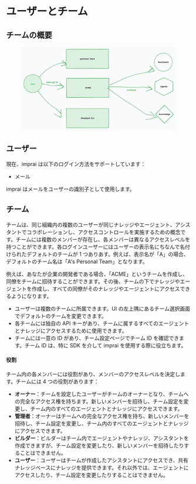 # ユーザーとチーム

## チームの概要

<figure><img src="../../.gitbook/assets/image (8).png" alt=""><figcaption></figcaption></figure>

## ユーザー

現在、imprai は以下のログイン方法をサポートしています：

- メール
<!-- @import "[TOC]" {cmd="toc" depthFrom=1 depthTo=6 orderedList=false} -->

<!-- - Google
- GitHub -->

imprai はメールをユーザーの識別子として使用します。

<!-- 特に、GitHub は**確認済みメール**を提供していないため、GitHub でログインする場合、メールアドレスを提供するよう求められます。 -->

## チーム

チームは、同じ組織内の複数のユーザーが同じナレッジやエージェント、アシスタントでコラボレーションし、アクセスコントロールを実施するための概念です。チームには複数のメンバーが存在し、各メンバーは異なるアクセスレベルを持つことができます。各ログインユーザーにはユーザーの表示名にちなんで名付けられたデフォルトのチームが 1 つありあす。例えば、表示名が「A」の場合、デフォルトのチーム名は「A's Personal Team」となります。

例えば、あなたが企業の開発者である場合、「ACME」というチームを作成し、同僚をチームに招待することができます。その後、チームの下でナレッジやエージェントを作成し、すべての同僚がそのナレッジやエージェントにアクセスできるようになります。

- ユーザーは複数のチームに所属できます。UI の左上隅にあるチーム選択画面でデフォルトのチームを変更できます。
- 各チームには独自の API キーがあり、チームに属するすべてのエージェントとナレッジにアクセスするために使用できます。
- チームには一意の ID があり、チーム設定ページでチーム ID を確認できます。チーム ID は、特に SDK を介して imprai を使用する際に役立ちます。

#### 役割

チーム内の各メンバーには役割があり、メンバーのアクセスレベルを決定します。チームには 4 つの役割があります：

- **オーナー**：チームを設定したユーザーがチームのオーナーとなり、チームへの完全なアクセス権を持ちます。新しいメンバーを招待し、チーム設定を変更し、チーム内のすべてのエージェントとナレッジにアクセスできます。
- **管理者**：オーナーはチームへの完全なアクセス権を持ち、新しいメンバーを招待し、チーム設定を変更し、チーム内のすべてのエージェントとナレッジにアクセスできます。
- **ビルダー**：ビルダーはチーム内でエージェントやナレッジ、アシスタントを作成できますが、チーム設定を変更したり、新しいメンバーを招待したりすることはできません。
- **ユーザー**：ユーザーはチームが作成したアシスタントにアクセスでき、共有ナレッジベースにナレッジを提供できます。それ以外では、エージェントにアクセスしたり、チーム設定を変更したりすることはできません。
